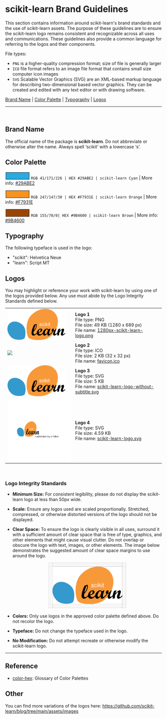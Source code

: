 # scikit-learn Brand Guidelines

This section contains information around scikit-learn's brand standards and the use of scikit-learn assets. The purpose of these guidelines are to ensure the scikit-learn logo remains consistent and recognizable across all uses and communications. These guidelines also provide a common language for referring to the logos and their components.

File types:
- `PNG` is a higher-quality compression format; size of file is generally larger
- `ICO` file format refers to an image file format that contains small size computer icon images
- `SVG` Scalable Vector Graphics (SVG) are an XML-based markup language for describing two-dimensional based vector graphics. They can be created and edited with any text editor or with drawing software.

[Brand Name](/doc/logos/README.md#brand-name) | [Color Palette](/doc/logos/README.md#color-palette) | [Typography](/doc/logos/README.md#typography) | [Logos](/doc/logos/README.md#logos)

---
<br>

## Brand Name
The official name of the package is __scikit-learn__. Do not abbreviate or otherwise alter the name. Always spell ‘scikit’ with a lowercase ‘s’.


## Color Palette

![#29ABE2 Cyan](brand_colors/colorswatch_29ABE2_cyan.png) `RGB 41/171/226 | HEX #29ABE2 | scikit-learn Cyan` | More info: [#29ABE2](https://www.color-hex.com/color/29abe2)

![#F7931E Orange](brand_colors/colorswatch_F7931E_orange.png)  `RGB 247/147/30 | HEX #F7931E | scikit-learn Orange` | More info: [#F7931E](https://www.color-hex.com/color/f7931e)

![#9B4600 Brown](brand_colors/colorswatch_9B4600_brown.png) `RGB 155/70/0| HEX #9B4600 | scikit-learn Brown` | More info: [#9B4600](https://www.color-hex.com/color/9b4600)


## Typography
The following typeface is used in the logo:
- "scikit": Helvetica Neue
- "learn": Script MT


## Logos
You may highlight or reference your work with scikit-learn by using one of the logos provided below. Any use must abide by the Logo Integrity Standards defined below.

| | |
| - | - |
|  <img src="1280px-scikit-learn-logo.png" height="100px"> | __Logo 1__ <br> File type: PNG <br> File size: 49 KB (1280 x 689 px) <br> File name: [1280px-scikit-learn-logo.png](https://github.com/scikit-learn/scikit-learn/blob/main/doc/logos/1280px-scikit-learn-logo.png) |
|  <img src="favicon.ico" height="100px"> | __Logo 2__ <br> File type: ICO <br> File size:  2 KB (32 x 32 px) <br> File name: [favicon.ico](https://github.com/scikit-learn/scikit-learn/blob/main/doc/logos/favicon.ico) |
|  <img src="scikit-learn-logo-without-subtitle.svg" height="100px"> | __Logo 3__ <br> File type: SVG <br> File size: 5 KB <br> File name: [scikit-learn-logo-without-subtitle.svg](https://github.com/scikit-learn/scikit-learn/blob/main/doc/logos/scikit-learn-logo-without-subtitle.svg) |
|  <img src="scikit-learn-logo.svg" height="200px"> | __Logo 4__ <br> File type: SVG <br> File size: 4.59 KB <br> File name: [scikit-learn-logo.svg](https://github.com/scikit-learn/scikit-learn/blob/main/doc/logos/scikit-learn-logo.svg) |

<br>


### Logo Integrity Standards

- __Minimum Size:__ For consistent legibility, please do not display the scikit-learn logo at less than 50px wide.
- __Scale:__ Ensure any logos used are scaled proportionally. Stretched, compressed, or otherwise distorted versions of the logo should not be displayed.

- __Clear Space:__ To ensure the logo is clearly visible in all uses, surround it with a sufficient amount of clear space that is free of type, graphics, and other elements that might cause visual clutter. Do not overlap or obscure the logo with text, images, or other elements. The image below demonstrates the suggested amount of clear space margins to use around the logo. <br> <center><img src="brand_guidelines/scikitlearn_logo_clearspace_updated.png" width="250px"></center>

- __Colors:__ Only use logos in the approved color palette defined above. Do not recolor the logo.
- __Typeface:__ Do not change the typeface used in the logo.
- __No Modification:__ Do not attempt recreate or otherwise modify the scikit-learn logo.



---

## Reference
- [color-hex](https://www.color-hex.com): Glossary of Color Palettes

## Other
You can find more variations of the logos here:  https://github.com/scikit-learn/blog/tree/main/assets/images
